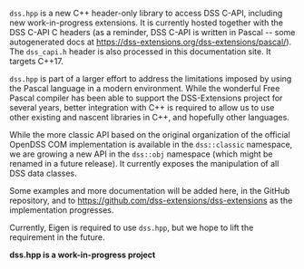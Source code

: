 <!-- This file is currently included in the Doxygen-generated files -->

`dss.hpp` is a new C++ header-only library to access DSS C-API, including new work-in-progress extensions. It is currently hosted together with the
DSS C-API C headers (as a reminder, DSS C-API is written in Pascal -- some autogenerated docs at https://dss-extensions.org/dss-extensions/pascal/).
The `dss_capi.h` header is also processed in this documentation site. It targets C++17.

`dss.hpp` is part of a larger effort to address the limitations imposed by using the Pascal language in a modern environment. While the wonderful Free Pascal compiler
has been able to support the DSS-Extensions project for several years, better integration with C++ is required to allow us to use other existing and nascent libraries
in C++, and hopefully other languages.

While the more classic API based on the original organization of the official OpenDSS COM implementation is available in the `dss::classic` namespace,
we are growing a new API in the `dss::obj` namespace (which might be renamed in a future release). It currently exposes the manipulation of all DSS data classes.

Some examples and more documentation will be added here, in the GitHub repository, and to https://github.com/dss-extensions/dss-extensions as the implementation progresses.

Currently, Eigen is required to use `dss.hpp`, but we hope to lift the requirement in the future.

**dss.hpp is a work-in-progress project**